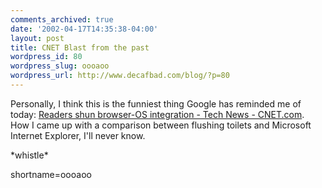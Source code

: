 ```yaml
---
comments_archived: true
date: '2002-04-17T14:35:38-04:00'
layout: post
title: CNET Blast from the past
wordpress_id: 80
wordpress_slug: oooaoo
wordpress_url: http://www.decafbad.com/blog/?p=80
---
```

<p>Personally, I think this is the funniest thing Google has reminded me of today: <a href="http://www.news.com/News/Item/0,4,14901,00.html">Readers shun browser-OS integration - Tech News - CNET.com</a>.  How I came up with a comparison between flushing toilets and Microsoft Internet Explorer, I'll never know.</p>
<p>*whistle*</p>
<!--more-->
shortname=oooaoo
